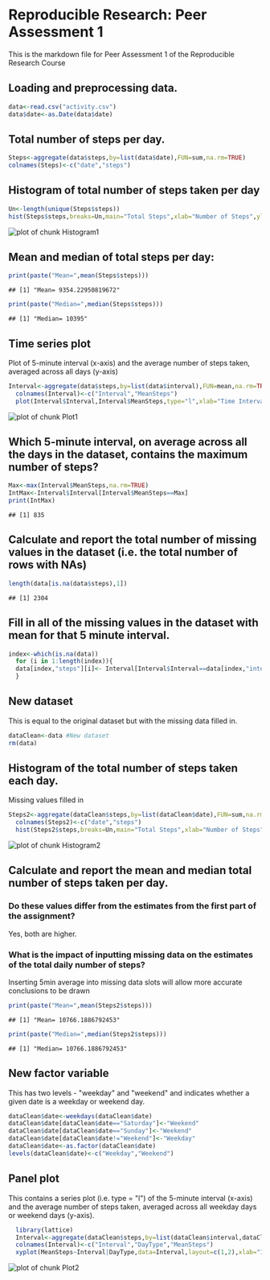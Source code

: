 Reproducible Research: Peer Assessment 1
========================



This is the markdown file for Peer Assessment 1 of the Reproducible Research Course

## Loading and preprocessing data.


```r
data<-read.csv("activity.csv")
data$date<-as.Date(data$date)
```

## Total number of steps per day.


```r
Steps<-aggregate(data$steps,by=list(data$date),FUN=sum,na.rm=TRUE)
colnames(Steps)<-c("date","steps")
```

## Histogram of total number of steps taken per day


```r
Un<-length(unique(Steps$steps))
hist(Steps$steps,breaks=Un,main="Total Steps",xlab="Number of Steps",ylab="Frequency",col="Red",xlim=range(0,22000),ylim=range(0,11))
```

![plot of chunk Histogram1](figure/Histogram1-1.png) 

## Mean and median of total steps per day:


```r
print(paste("Mean=",mean(Steps$steps)))
```

```
## [1] "Mean= 9354.22950819672"
```

```r
print(paste("Median=",median(Steps$steps)))
```

```
## [1] "Median= 10395"
```

## Time series plot
Plot of 5-minute interval (x-axis) and the average number of steps taken, averaged across all days (y-axis)


```r
Interval<-aggregate(data$steps,by=list(data$interval),FUN=mean,na.rm=TRUE)
  colnames(Interval)<-c("Interval","MeanSteps")
  plot(Interval$Interval,Interval$MeanSteps,type="l",xlab="Time Interval",ylab="Mean Steps Per Interval")
```

![plot of chunk Plot1](figure/Plot1-1.png) 

## Which 5-minute interval, on average across all the days in the dataset, contains the maximum number of steps?


```r
Max<-max(Interval$MeanSteps,na.rm=TRUE)
IntMax<-Interval$Interval[Interval$MeanSteps==Max]
print(IntMax)
```

```
## [1] 835
```

## Calculate and report the total number of missing values in the dataset (i.e. the total number of rows with NAs)


```r
length(data[is.na(data$steps),1])
```

```
## [1] 2304
```

## Fill in all of the missing values in the dataset with mean for that 5 minute interval.


```r
index<-which(is.na(data))
  for (i in 1:length(index)){
  data[index,"steps"][i]<- Interval[Interval$Interval==data[index,"interval"][i],"MeanSteps"]
  }
```

## New dataset 
This is equal to the original dataset but with the missing data filled in.


```r
dataClean<-data #New dataset
rm(data)
```

## Histogram of the total number of steps taken each day. 
Missing values filled in


```r
Steps2<-aggregate(dataClean$steps,by=list(dataClean$date),FUN=sum,na.rm=TRUE)
  colnames(Steps2)<-c("date","steps")
  hist(Steps2$steps,breaks=Un,main="Total Steps",xlab="Number of Steps",ylab="Frequency",col="Red",xlim=range(0,22000),ylim=range(0,11))
```

![plot of chunk Histogram2](figure/Histogram2-1.png) 

## Calculate and report the mean and median total number of steps taken per day. 

### Do these values differ from the estimates from the first part of the assignment? 
Yes, both are higher.

### What is the impact of inputting missing data on the estimates of the total daily number of steps?
Inserting 5min average into missing data slots will allow more accurate conclusions to be drawn


```r
print(paste("Mean=",mean(Steps2$steps)))
```

```
## [1] "Mean= 10766.1886792453"
```

```r
print(paste("Median=",median(Steps2$steps)))
```

```
## [1] "Median= 10766.1886792453"
```


## New factor variable 
This has two levels - "weekday" and "weekend" and indicates whether a given date is a weekday or weekend day.


```r
dataClean$date<-weekdays(dataClean$date)
dataClean$date[dataClean$date=="Saturday"]<-"Weekend"
dataClean$date[dataClean$date=="Sunday"]<-"Weekend"
dataClean$date[dataClean$date!="Weekend"]<-"Weekday"
dataClean$date<-as.factor(dataClean$date)
levels(dataClean$date)<-c("Weekday","Weekend")
```

## Panel plot 
This contains a series plot (i.e. type = "l") of the 5-minute interval (x-axis) and the average number of steps taken, averaged across all weekday days or weekend days (y-axis).


```r
  library(lattice)
  Interval<-aggregate(dataClean$steps,by=list(dataClean$interval,dataClean$date),FUN=mean,na.rm=TRUE)
  colnames(Interval)<-c("Interval","DayType","MeanSteps")  
  xyplot(MeanSteps~Interval|DayType,data=Interval,layout=c(1,2),xlab="Interval",ylab="Number of Steps",type="l")
```

![plot of chunk Plot2](figure/Plot2-1.png) 

